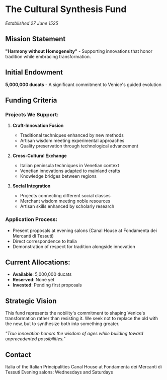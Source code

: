 # The Cultural Synthesis Fund
*Established 27 June 1525*

## Mission Statement
**"Harmony without Homogeneity"** - Supporting innovations that honor tradition while embracing transformation.

## Initial Endowment
**5,000,000 ducats** - A significant commitment to Venice's guided evolution

## Funding Criteria

### Projects We Support:
1. **Craft-Innovation Fusion**
   - Traditional techniques enhanced by new methods
   - Artisan wisdom meeting experimental approaches
   - Quality preservation through technological advancement

2. **Cross-Cultural Exchange**
   - Italian peninsula techniques in Venetian context
   - Venetian innovations adapted to mainland crafts
   - Knowledge bridges between regions

3. **Social Integration**
   - Projects connecting different social classes
   - Merchant wisdom meeting noble resources
   - Artisan skills enhanced by scholarly research

### Application Process:
- Present proposals at evening salons (Canal House at Fondamenta dei Mercanti di Tessuti)
- Direct correspondence to Italia
- Demonstration of respect for tradition alongside innovation

## Current Allocations:
- **Available**: 5,000,000 ducats
- **Reserved**: None yet
- **Invested**: Pending first proposals

## Strategic Vision
This fund represents the nobility's commitment to shaping Venice's transformation rather than resisting it. We seek not to replace the old with the new, but to synthesize both into something greater.

*"True innovation honors the wisdom of ages while building toward unprecedented possibilities."*

## Contact
Italia of the Italian Principalities
Canal House at Fondamenta dei Mercanti di Tessuti
Evening salons: Wednesdays and Saturdays